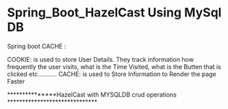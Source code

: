 # Spring_Boot_HazelCast Using MySql DB

Spring boot CACHE : 

COOKIE: is used to store User Details.
	They track information how frequently the user visits, what is the Time Visited, what is the Butten that is clicked etc………..
CACHE: is used to Store Information to Render the page Faster


***************HazelCast with MYSQLDB crud operations ******************************
